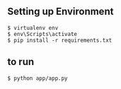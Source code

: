 
## Setting up Environment

```
$ virtualenv env
$ env\Scripts\activate
$ pip install -r requirements.txt
```

## to run

```
$ python app/app.py
```